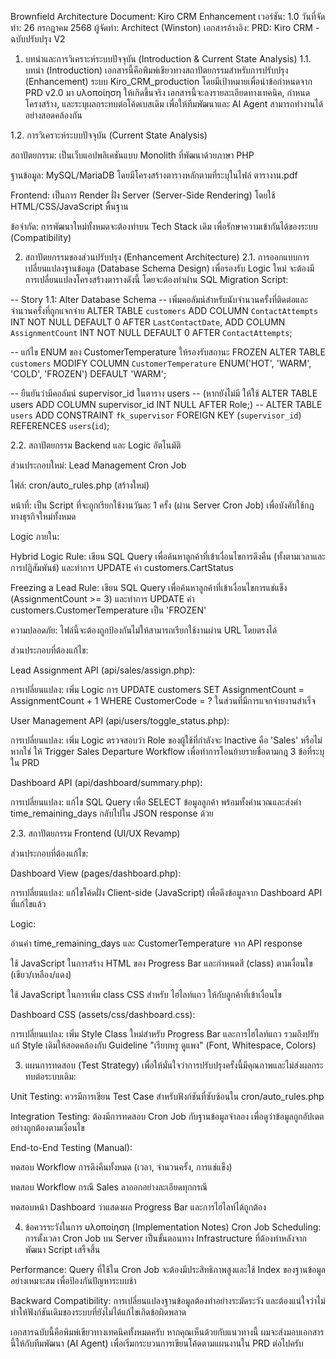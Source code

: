 Brownfield Architecture Document: Kiro CRM Enhancement
เวอร์ชัน: 1.0
วันที่จัดทำ: 26 กรกฎาคม 2568
ผู้จัดทำ: Architect (Winston)
เอกสารอ้างอิง: PRD: Kiro CRM - ฉบับปรับปรุง V2

1. บทนำและการวิเคราะห์ระบบปัจจุบัน (Introduction & Current State Analysis)
1.1. บทนำ (Introduction)
เอกสารนี้คือพิมพ์เขียวทางสถาปัตยกรรมสำหรับการปรับปรุง (Enhancement) ระบบ Kiro_CRM_production โดยมีเป้าหมายเพื่อนำข้อกำหนดจาก PRD v2.0 มา υλοποίηση ให้เกิดขึ้นจริง เอกสารนี้จะลงรายละเอียดทางเทคนิค, กำหนดโครงสร้าง, และระบุผลกระทบต่อโค้ดเบสเดิม เพื่อให้ทีมพัฒนาและ AI Agent สามารถทำงานได้อย่างสอดคล้องกัน

1.2. การวิเคราะห์ระบบปัจจุบัน (Current State Analysis)

สถาปัตยกรรม: เป็นเว็บแอปพลิเคชันแบบ Monolith ที่พัฒนาด้วยภาษา PHP

ฐานข้อมูล: MySQL/MariaDB โดยมีโครงสร้างตารางหลักตามที่ระบุในไฟล์ ตารางาน.pdf

Frontend: เป็นการ Render ฝั่ง Server (Server-Side Rendering) โดยใช้ HTML/CSS/JavaScript พื้นฐาน

ข้อจำกัด: การพัฒนาใหม่ทั้งหมดจะต้องทำบน Tech Stack เดิม เพื่อรักษาความเข้ากันได้ของระบบ (Compatibility)

2. สถาปัตยกรรมของส่วนปรับปรุง (Enhancement Architecture)
2.1. การออกแบบการเปลี่ยนแปลงฐานข้อมูล (Database Schema Design)
เพื่อรองรับ Logic ใหม่ จะต้องมีการเปลี่ยนแปลงโครงสร้างตารางดังนี้ โดยจะต้องทำผ่าน SQL Migration Script:

-- Story 1.1: Alter Database Schema
-- เพิ่มคอลัมน์สำหรับนับจำนวนครั้งที่ติดต่อและจำนวนครั้งที่ถูกแจกจ่าย
ALTER TABLE `customers`
ADD COLUMN `ContactAttempts` INT NOT NULL DEFAULT 0 AFTER `LastContactDate`,
ADD COLUMN `AssignmentCount` INT NOT NULL DEFAULT 0 AFTER `ContactAttempts`;

-- แก้ไข ENUM ของ CustomerTemperature ให้รองรับสถานะ FROZEN
ALTER TABLE `customers`
MODIFY COLUMN `CustomerTemperature` ENUM('HOT', 'WARM', 'COLD', 'FROZEN') DEFAULT 'WARM';

-- ยืนยันว่ามีคอลัมน์ supervisor_id ในตาราง users
-- (หากยังไม่มี ให้ใช้ ALTER TABLE users ADD COLUMN supervisor_id INT NULL AFTER Role;)
-- ALTER TABLE `users` ADD CONSTRAINT `fk_supervisor` FOREIGN KEY (`supervisor_id`) REFERENCES `users`(`id`);

2.2. สถาปัตยกรรม Backend และ Logic อัตโนมัติ

ส่วนประกอบใหม่: Lead Management Cron Job

ไฟล์: cron/auto_rules.php (สร้างใหม่)

หน้าที่: เป็น Script ที่จะถูกเรียกใช้งานวันละ 1 ครั้ง (ผ่าน Server Cron Job) เพื่อบังคับใช้กฎทางธุรกิจใหม่ทั้งหมด

Logic ภายใน:

Hybrid Logic Rule: เขียน SQL Query เพื่อค้นหาลูกค้าที่เข้าเงื่อนไขการดึงคืน (ทั้งตามเวลาและการปฏิสัมพันธ์) และทำการ UPDATE ค่า customers.CartStatus

Freezing a Lead Rule: เขียน SQL Query เพื่อค้นหาลูกค้าที่เข้าเงื่อนไขการแช่แข็ง (AssignmentCount >= 3) และทำการ UPDATE ค่า customers.CustomerTemperature เป็น 'FROZEN'

ความปลอดภัย: ไฟล์นี้จะต้องถูกป้องกันไม่ให้สามารถเรียกใช้งานผ่าน URL โดยตรงได้

ส่วนประกอบที่ต้องแก้ไข:

Lead Assignment API (api/sales/assign.php):

การเปลี่ยนแปลง: เพิ่ม Logic การ UPDATE customers SET AssignmentCount = AssignmentCount + 1 WHERE CustomerCode = ? ในส่วนที่มีการแจกจ่ายงานสำเร็จ

User Management API (api/users/toggle_status.php):

การเปลี่ยนแปลง: เพิ่ม Logic ตรวจสอบว่า Role ของผู้ใช้ที่กำลังจะ Inactive คือ 'Sales' หรือไม่ หากใช่ ให้ Trigger Sales Departure Workflow เพื่อทำการโอนย้ายรายชื่อตามกฎ 3 ข้อที่ระบุใน PRD

Dashboard API (api/dashboard/summary.php):

การเปลี่ยนแปลง: แก้ไข SQL Query เพื่อ SELECT ข้อมูลลูกค้า พร้อมทั้งคำนวณและส่งค่า time_remaining_days กลับไปใน JSON response ด้วย

2.3. สถาปัตยกรรม Frontend (UI/UX Revamp)

ส่วนประกอบที่ต้องแก้ไข:

Dashboard View (pages/dashboard.php):

การเปลี่ยนแปลง: แก้ไขโค้ดฝั่ง Client-side (JavaScript) เพื่อดึงข้อมูลจาก Dashboard API ที่แก้ไขแล้ว

Logic:

อ่านค่า time_remaining_days และ CustomerTemperature จาก API response

ใช้ JavaScript ในการสร้าง HTML ของ Progress Bar และกำหนดสี (class) ตามเงื่อนไข (เขียว/เหลือง/แดง)

ใช้ JavaScript ในการเพิ่ม class CSS สำหรับ ไฮไลท์แถว ให้กับลูกค้าที่เข้าเงื่อนไข

Dashboard CSS (assets/css/dashboard.css):

การเปลี่ยนแปลง: เพิ่ม Style Class ใหม่สำหรับ Progress Bar และการไฮไลท์แถว รวมถึงปรับแก้ Style เดิมให้สอดคล้องกับ Guideline "เรียบหรู ดูแพง" (Font, Whitespace, Colors)

3. แผนการทดสอบ (Test Strategy)
เพื่อให้มั่นใจว่าการปรับปรุงครั้งนี้มีคุณภาพและไม่ส่งผลกระทบต่อระบบเดิม:

Unit Testing: ควรมีการเขียน Test Case สำหรับฟังก์ชันที่ซับซ้อนใน cron/auto_rules.php

Integration Testing: ต้องมีการทดสอบ Cron Job กับฐานข้อมูลจำลอง เพื่อดูว่าข้อมูลถูกอัปเดตอย่างถูกต้องตามเงื่อนไข

End-to-End Testing (Manual):

ทดสอบ Workflow การดึงคืนทั้งหมด (เวลา, จำนวนครั้ง, การแช่แข็ง)

ทดสอบ Workflow กรณี Sales ลาออกอย่างละเอียดทุกกรณี

ทดสอบหน้า Dashboard ว่าแสดงผล Progress Bar และการไฮไลท์ได้ถูกต้อง

4. ข้อควรระวังในการ υλοποίηση (Implementation Notes)
Cron Job Scheduling: การตั้งเวลา Cron Job บน Server เป็นขั้นตอนทาง Infrastructure ที่ต้องทำหลังจากพัฒนา Script เสร็จสิ้น

Performance: Query ที่ใช้ใน Cron Job จะต้องมีประสิทธิภาพสูงและใช้ Index ของฐานข้อมูลอย่างเหมาะสม เพื่อป้องกันปัญหาระบบช้า

Backward Compatibility: การเปลี่ยนแปลงฐานข้อมูลต้องทำอย่างระมัดระวัง และต้องแน่ใจว่าไม่ทำให้ฟังก์ชันเดิมของระบบที่ยังไม่ได้แก้ไขเกิดข้อผิดพลาด

เอกสารฉบับนี้คือพิมพ์เขียวทางเทคนิคทั้งหมดครับ หากคุณเห็นด้วยกับแนวทางนี้ ผมจะส่งมอบเอกสารนี้ให้กับทีมพัฒนา (AI Agent) เพื่อเริ่มกระบวนการเขียนโค้ดตามแผนงานใน PRD ต่อไปครับ